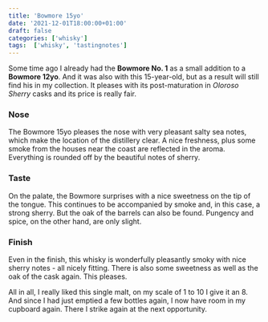 ```yaml
---
title: 'Bowmore 15yo'
date: '2021-12-01T18:00:00+01:00'
draft: false
categories: ['whisky']
tags:  ['whisky', 'tastingnotes']
---
```


Some time ago I already had the **Bowmore No. 1** as a small addition to
a **Bowmore 12yo**. And it was also with this 15-year-old, but as a result
will still find his in my collection. It pleases with its post-maturation
in *Oloroso Sherry* casks and its price is really fair.

### Nose

The Bowmore 15yo pleases the nose with very pleasant salty sea notes, which
make the location of the distillery clear. A nice freshness, plus some smoke
from the houses near the coast are reflected in the aroma. Everything is
rounded off by the beautiful notes of sherry.

### Taste

On the palate, the Bowmore surprises with a nice sweetness on the tip of the
tongue. This continues to be accompanied by smoke and, in this case, a strong
sherry. But the oak of the barrels can also be found. Pungency and spice, on
the other hand, are only slight.

### Finish

Even in the finish, this whisky is wonderfully pleasantly smoky with nice
sherry notes - all nicely fitting. There is also some sweetness as well
as the oak of the cask again. This pleases.

All in all, I really liked this single malt, on my scale of 1 to 10 I
give it an 8. And since I had just emptied a few bottles again, I now have
room in my cupboard again. There I strike again at the next opportunity.

